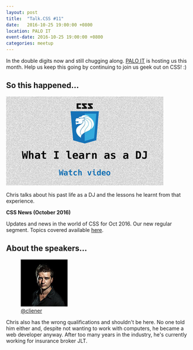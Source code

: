 ```yaml
---
layout: post
title:  "Talk.CSS #11"
date:   2016-10-25 19:00:00 +0800
location: PALO IT
event-date: 2016-10-25 19:00:00 +0800
categories: meetup
---
```

In the double digits now and still chugging along. [PALO IT](http://sg.palo-it.com/) is hosting us this month. Help us keep this going by continuing to join us geek out on CSS! :)

## So this happened...

<div class="c-videos">
  <div class="c-video">
    <a class="c-video__link" href="https://youtu.be/6HXRiSo2LX0">
      <img class="c-video__img" src="/img/talk-11/s1101.jpg" srcset="/img/talk-11/s1101@2x.jpg 2x" alt="Link to talk on what I learnt as a DJ"/>
    </a>
    <p class="c-video__desc">Chris talks about his past life as a DJ and the lessons he learnt from that experience.</p>
  </div>

  <div class="u-clear">
    <strong>CSS News (October 2016)</strong><br>
    <p>Updates and news in the world of CSS for Oct 2016. Our new regular segment. Topics covered available <a href="https://github.com/SingaporeCSS/slides/blob/gh-pages/notes/talk-11.md">here</a>.</p>
  </div>
</div>

## About the speakers...

<div class="o-flex c-speakers">

  <div class="o-flex3__item c-speaker">
    <figure>
      <img class="c-speaker__img" src="/img/talk-1/chris.jpg" srcset="/img/talk-1/chris@2x.jpg 2x" alt="Chris Lienert"/>
      <figcaption><a class="c-speaker__link" href="https://twitter.com/cliener">@cliener</a></figcaption>
    </figure>
    <p class="c-speaker__intro">Chris also has the wrong qualifications and shouldn't be here. No one told him either and, despite not wanting to work with computers, he became a web developer anyway. After too many years in the industry, he's currently working for insurance broker JLT.</p>
  </div>
</div>

